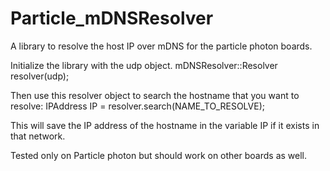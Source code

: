 # Particle_mDNSResolver
A library to resolve the host IP over mDNS for the particle photon boards.

Initialize the library with the udp object.
mDNSResolver::Resolver resolver(udp);

Then use this resolver object to search the hostname that you want to resolve:
IPAddress IP = resolver.search(NAME_TO_RESOLVE);

This will save the IP address of the hostname in the variable IP if it exists in that network.

Tested only on Particle photon but should work on other boards as well.

